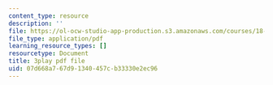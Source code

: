 ```yaml
---
content_type: resource
description: ''
file: https://ol-ocw-studio-app-production.s3.amazonaws.com/courses/18-01sc-single-variable-calculus-fall-2010/07d668a767d91340457cb33330e2ec96_PNTnmH6jsRI.pdf
file_type: application/pdf
learning_resource_types: []
resourcetype: Document
title: 3play pdf file
uid: 07d668a7-67d9-1340-457c-b33330e2ec96
---
```

